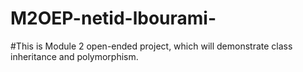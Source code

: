 # M2OEP-netid-lbourami-

#This is Module 2 open-ended project, which will demonstrate class inheritance and polymorphism.
